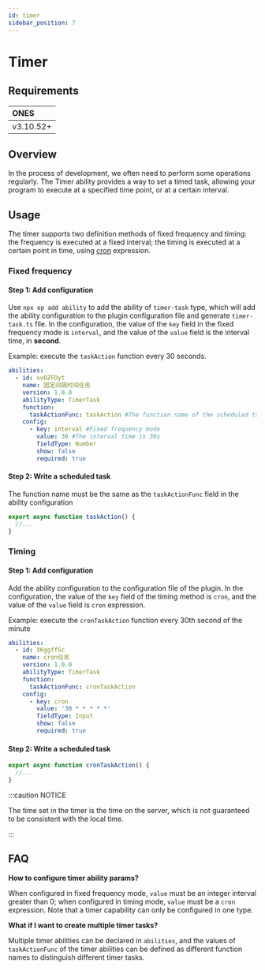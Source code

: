 ```yaml
---
id: timer
sidebar_position: 7
---
```


# Timer

## Requirements

| **ONES**  |
| :-------- |
| v3.10.52+ |

## Overview

In the process of development, we often need to perform some operations regularly. The Timer ability provides a way to set a timed task, allowing your program to execute at a specified time point, or at a certain interval.

## Usage

The timer supports two definition methods of fixed frequency and timing: the frequency is executed at a fixed interval; the timing is executed at a certain point in time, using [cron](https://help.aliyun.com/document_detail/133509.html) expression.

### Fixed frequency

#### Step 1: Add configuration

Use `npx op add ability` to add the ability of `timer-task` type, which will add the ability configuration to the plugin configuration file and generate `timer-task.ts` file. In the configuration, the value of the `key` field in the fixed frequency mode is `interval`, and the value of the `value` field is the interval time, in **second**.

Example: execute the `taskAction` function every 30 seconds.

```yaml title="config/plugin.yaml"
abilities:
  - id: vvOZFOyt
    name: 固定间隔时间任务
    version: 1.0.0
    abilityType: TimerTask
    function:
      taskActionFunc: taskAction #The function name of the scheduled task
    config:
      - key: interval #Fixed frequency mode
        value: 30 #The interval time is 30s
        fieldType: Number
        show: false
        required: true
```

#### Step 2: Write a scheduled task

The function name must be the same as the `taskActionFunc` field in the ability configuration

```typescript
export async function taskAction() {
  //...
}
```

### Timing

#### Step 1: Add configuration

Add the ability configuration to the configuration file of the plugin. In the configuration, the value of the `key` field of the timing method is `cron`, and the value of the `value` field is `cron` expression.

Example: execute the `cronTaskAction` function every 30th second of the minute

```yaml title="config/plugin.yaml"
abilities:
  - id: XKggffGc
    name: cron任务
    version: 1.0.0
    abilityType: TimerTask
    function:
      taskActionFunc: cronTaskAction
    config:
      - key: cron
        value: '30 * * * * *'
        fieldType: Input
        show: false
        required: true
```

#### Step 2: Write a scheduled task

```typescript
export async function cronTaskAction() {
  //...
}
```

:::caution NOTICE

The time set in the timer is the time on the server, which is not guaranteed to be consistent with the local time.

:::

## FAQ

**How to configure timer ability params?**

When configured in fixed frequency mode, `value` must be an integer interval greater than 0; when configured in timing mode, `value` must be a `cron` expression. Note that a timer capability can only be configured in one type.

**What if I want to create multiple timer tasks?**

Multiple timer abilities can be declared in `abilities`, and the values of `taskActionFunc` of the timer abilities can be defined as different function names to distinguish different timer tasks.
